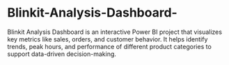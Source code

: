 # Blinkit-Analysis-Dashboard-
Blinkit Analysis Dashboard is an interactive Power BI project that visualizes key metrics like sales, orders, and customer behavior. It helps identify trends, peak hours, and performance of different product categories to support data-driven decision-making.
